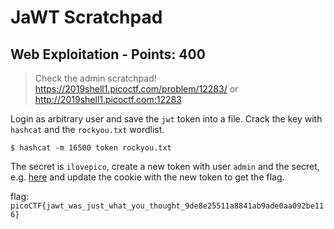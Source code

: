 # JaWT Scratchpad

## Web Exploitation - Points: 400

> Check the admin scratchpad! https://2019shell1.picoctf.com/problem/12283/ or http://2019shell1.picoctf.com:12283

Login as arbitrary user and save the `jwt` token into a file. Crack the key with `hashcat` and the `rockyou.txt` wordlist.

    $ hashcat -m 16500 token rockyou.txt

The secret is `ilovepico`, create a new token with user `admin` and the secret, e.g. [here](https://jwt.io/) and update the cookie with the new token to get the flag.

flag: `picoCTF{jawt_was_just_what_you_thought_9de8e25511a8841ab9ade0aa092be116}`